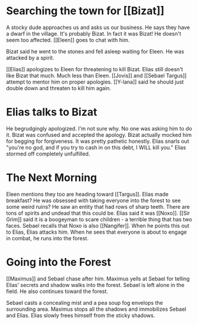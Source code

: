 # Searching the town for [[Bizat]]
A stocky dude approaches us and asks us our business. He says they have a dwarf in the village. It's probably Bizat. In fact it was Bizat! He doesn't seem too affected. [[Eleen]] goes to chat with him.

Bizat said he went to the stones and fell asleep waiting for Eleen. He was attacked by a spirit. 

[[Elias]] apologizes to Eleen for threatening to kill Bizat. Elias still doesn't like Bizat that much. Much less than Eleen. [[Jovis]] and [[Sebael Targus]] attempt to mentor him on proper apologies. [[Y-lana]] said he should just double down and threaten to kill him again.
# Elias talks to Bizat
He begrudgingly apologized. I'm not sure why. No one was asking him to do it. Bizat was confused and accepted the apology. Bizat actually mocked him for begging for forgiveness. It was pretty pathetic honestly. Elias snarls out "you're no god, and if you try to cash in on this debt, I WILL kill you." Elias stormed off completely unfulfilled.
# The Next Morning
Eleen mentions they too are heading toward [[Targus]]. Elias made breakfast? He was obsessed with taking everyone into the forest to see some weird ruins? He saw an entity that had rows of sharp teeth. There are tons of spirits and undead that this could be. Elias said it was [[Noxo]]. [[Sir Grim]] said it is a boogeyman to scare children - a terrible thing that has two faces. Sebael recalls that Noxo is also [[Nangifer]]. When he points this out to Elias, Elias attacks him. When he sees that everyone is about to engage in combat, he runs into the forest.
# Going into the Forest
[[Maximus]] and Sebael chase after him. Maximus yells at Sebael for telling Elias' secrets and shadow walks into the forest. Sebael is left alone in the field. He also continues toward the forest.

Sebael casts a concealing mist and a pea soup fog envelops the surrounding area. Maximus stops all the shadows and immobilizes Sebael and Elias. Elias slowly frees himself from the sticky shadows.